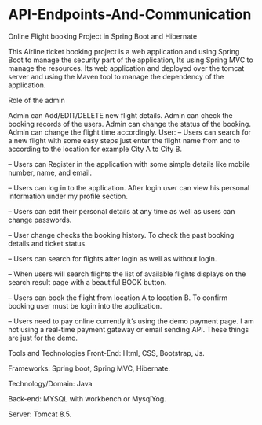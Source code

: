 # API-Endpoints-And-Communication
Online Flight booking Project in Spring Boot and Hibernate

This Airline ticket booking project is a web application and using Spring Boot to manage the security part of the application,
Its using Spring MVC to manage the resources. 
Its web application and deployed over the tomcat server and using the Maven tool to manage the dependency of the application.

Role of the admin

Admin can Add/EDIT/DELETE new flight details.
Admin can check the booking records of the users.
Admin can change the status of the booking.
Admin can change the flight time accordingly.
User:
– Users can search for a new flight with some easy steps just enter the flight name from and to according to the location for example City A to City B.

– Users can Register in the application with some simple details like mobile number, name, and email.

– Users can log in to the application. After login user can view his personal information under my profile section.

– Users can edit their personal details at any time as well as users can change passwords.

– User change checks the booking history. To check the past booking details and ticket status.

– Users can search for flights after login as well as without login.

– When users will search flights the list of available flights displays on the search result page with a beautiful BOOK button.

– Users can book the flight from location A to location B. To confirm booking user must be login into the application.

– Users need to pay online currently it’s using the demo payment page. I am not using a real-time payment gateway or email sending API. These things are just for the demo.

Tools and Technologies
Front-End: Html, CSS, Bootstrap, Js.

Frameworks: Spring boot, Spring MVC, Hibernate.

Technology/Domain: Java

Back-end: MYSQL with workbench or MysqlYog.

Server: Tomcat 8.5.
